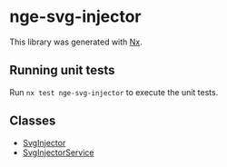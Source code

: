 # nge-svg-injector

This library was generated with [Nx](https://nx.dev).

## Running unit tests

Run `nx test nge-svg-injector` to execute the unit tests.

## Classes

- [SvgInjector](/api/nge-svg-injector/Class.SvgInjector.md)
- [SvgInjectorService](/api/nge-svg-injector/Class.SvgInjectorService.md)
